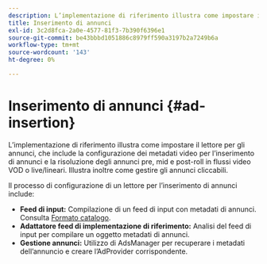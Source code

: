 ```yaml
---
description: L’implementazione di riferimento illustra come impostare il lettore per gli annunci, che include la configurazione dei metadati video per l’inserimento di annunci e la risoluzione degli annunci pre, mid e post-roll in flussi video VOD o live/lineari. Illustra inoltre come gestire gli annunci cliccabili.
title: Inserimento di annunci
exl-id: 3c2d8fca-2a0e-4577-81f3-7b390f6396e1
source-git-commit: be43bbbd1051886c8979ff590a3197b2a7249b6a
workflow-type: tm+mt
source-wordcount: '143'
ht-degree: 0%

---
```


# Inserimento di annunci {#ad-insertion}

L’implementazione di riferimento illustra come impostare il lettore per gli annunci, che include la configurazione dei metadati video per l’inserimento di annunci e la risoluzione degli annunci pre, mid e post-roll in flussi video VOD o live/lineari. Illustra inoltre come gestire gli annunci cliccabili.

Il processo di configurazione di un lettore per l’inserimento di annunci include:

* **Feed di input:** Compilazione di un feed di input con metadati di annunci. Consulta [Formato catalogo](../set-up-dev-environment/exploring-code/catalog-format.md).
* **Adattatore feed di implementazione di riferimento:** Analisi del feed di input per compilare un oggetto metadati di annunci.
* **Gestione annunci:** Utilizzo di AdsManager per recuperare i metadati dell’annuncio e creare l’AdProvider corrispondente.
